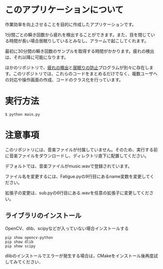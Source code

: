 # このアプリケーションについて
作業効率を向上させることを目的に作成したアプリケーションです。

1分間ごとの瞬き回数から疲れを検出することができます。また、目を閉じている時間が長い場合居眠りしているとみなし、アラームで起こしてくれます。

最初に30分間の瞬き回数のサンプルを取得する時間がかかります。疲れの検出は、それ以降に可能になります。

ほかのリポジトリで、[疲れの検出](https://github.com/tus18/WorkSupport)と[居眠りの防止](https://github.com/tus18/sleepDisturbance)プログラムが別々に存在します。このリポジトリでは、これらのコードをまとめるだけでなく、複数ユーザへの対応や操作画面の作成、コードのクラス化を行っています。

# 実行方法
```
$ python main.py
```

# 注意事項
このリポジトリには、音楽ファイルが付属していません。そのため、実行する前に音楽ファイルをダウンロードし、ディレクトリ直下に配置してください。

デフォルトでは、音楽ファイルがmusic.wavで登録されています。

ファイル名を変更するには、Fatigue.pyの9行目にあるname変数を変更してください。

拡張子の変更は、sub.pyの6行目にある.wavを任意の拡張子に変更してください。

## ライブラリのインストール
OpenCV、dlib、scipyなどが入っていない場合インストールする
```
pip show opencv-python
pip show dlib
pip show scipy
```
dlibのインストールでエラーが発生する場合は，CMakeをインストール後再度試してみてください．
